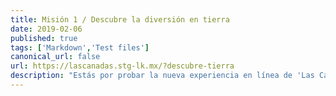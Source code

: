 ```yaml
---
title: Misión 1 / Descubre la diversión en tierra
date: 2019-02-06
published: true
tags: ['Markdown','Test files']
canonical_url: false
url: https://lascanadas.stg-lk.mx/?descubre-tierra
description: "Estás por probar la nueva experiencia en línea de 'Las Cañadas', encuentra la sección de acampado."
---
```

